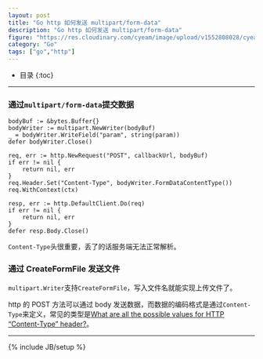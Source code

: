 ```yaml
---
layout: post
title: "Go http 如何发送 multipart/form-data"
description: "Go http 如何发送 multipart/form-data"
figure: "https://res.cloudinary.com/cyeam/image/upload/v1552808028/cyeam/forms-settings.png"
category: "Go"
tags: ["go","http"]
---
```


* 目录
{:toc}
---

### 通过`multipart/form-data`提交数据

	bodyBuf := &bytes.Buffer{}
	bodyWriter := multipart.NewWriter(bodyBuf)
	_ = bodyWriter.WriteField("param", string(param))
	defer bodyWriter.Close()

	req, err := http.NewRequest("POST", callbackUrl, bodyBuf)
	if err != nil {
		return nil, err
	}
	req.Header.Set("Content-Type", bodyWriter.FormDataContentType())
	req.WithContext(ctx)

	resp, err := http.DefaultClient.Do(req)
	if err != nil {
		return nil, err
	}
	defer resp.Body.Close()

`Content-Type`头很重要，丢了的话服务端无法正常解析。

### 通过 CreateFormFile 发送文件

`multipart.Writer`支持`CreateFormFile`，写入文件名就能实现上传文件了。


http 的 POST 方法可以通过 body 发送数据，而数据的编码格式是通过`Content-Type`来定义，常见的类型是[What are all the possible values for HTTP “Content-Type” header?](https://stackoverflow.com/questions/23714383/what-are-all-the-possible-values-for-http-content-type-header)。



---


{% include JB/setup %}
